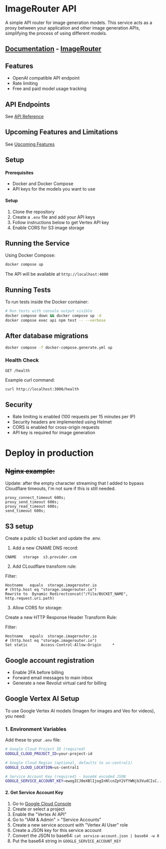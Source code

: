 # ImageRouter API

A simple API router for image generation models. This service acts as a proxy between your application and other image generation APIs, simplifying the process of using different models.

## [Documentation](https://docs.imagerouter.io) - [ImageRouter](https://imagerouter.io)

## Features

- OpenAI compatible API endpoint
- Rate limiting
- Free and paid model usage tracking

## API Endpoints

See [API Reference](https://docs.imagerouter.io)

## Upcoming Features and Limitations

See [Upcoming Features](https://docs.imagerouter.io/upcoming-features/)



## Setup

#### Prerequisites

- Docker and Docker Compose
- API keys for the models you want to use

#### Setup

1. Clone the repository
2. Create a `.env` file and add your API keys
3. Follow instructions below to get Vertex API key
4. Enable CORS for S3 image storage

## Running the Service

Using Docker Compose:
```bash
docker compose up
```

The API will be available at `http://localhost:4000`

## Running Tests

To run tests inside the Docker container:

```bash
# Run tests with console output visible
docker compose down && docker compose up -d
docker compose exec api npm test -- --verbose
```

## After database migrations

```bash
docker compose -f docker-compose.generate.yml up
```

### Health Check
```
GET /health
```

Example curl command:
```bash
curl http://localhost:3000/health
```

## Security

- Rate limiting is enabled (100 requests per 15 minutes per IP)
- Security headers are implemented using Helmet
- CORS is enabled for cross-origin requests
- API key is required for image generation


# Deploy in production

## ~~Nginx example:~~

Update: after the empty character streaming that I added to bypass Cloudflare timeouts, I'm not sure if this is still needed.
```
proxy_connect_timeout 600s;
proxy_send_timeout 600s;
proxy_read_timeout 600s;
send_timeout 600s;
```

## S3 setup

Create a public s3 bucket and update the .env.
1. Add a new CNAME DNS record:
```
CNAME   storage  s3.provider.com
```
2. Add CLoudflare transform rule:

Filter: 
```
Hostname   equals  storage.imagerouter.io
# (http.host eq "storage.imagerouter.io")
Rewrite to  Dynamic Redirectconcat("/file/BUCKET_NAME", http.request.uri.path)
```

3. Allow CORS for storage:

Create a new HTTP Response Header Transform Rule:

Filter:
```
Hostname   equals  storage.imagerouter.io
# (http.host eq "storage.imagerouter.io")
Set static      Access-Control-Allow-Origin     *
```

## Google account registration
- Enable 2FA before billing
- Forward email messages to main inbox
- Generate a new Revolut virtual card for billing

## Google Vertex AI Setup

To use Google Vertex AI models (Imagen for images and Veo for videos), you need:

### 1. Environment Variables
Add these to your `.env` file:

```bash
# Google Cloud Project ID (required)
GOOGLE_CLOUD_PROJECT_ID=your-project-id

# Google Cloud Region (optional, defaults to us-central1)
GOOGLE_CLOUD_LOCATION=us-central1

# Service Account Key (required) - base64 encoded JSON
GOOGLE_SERVICE_ACCOUNT_KEY=ewogICJ0eXBlIjogInNlcnZpY2VfYWNjb3VudCIsC...
```

#### 2. Get Service Account Key
1. Go to [Google Cloud Console](https://console.cloud.google.com/)
2. Create or select a project
3. Enable the "Vertex AI API"
4. Go to "IAM & Admin" > "Service Accounts"
5. Create a new service account with "Vertex AI User" role
6. Create a JSON key for this service account
7. Convert the JSON to base64: `cat service-account.json | base64 -w 0`
8. Put the base64 string in `GOOGLE_SERVICE_ACCOUNT_KEY`
